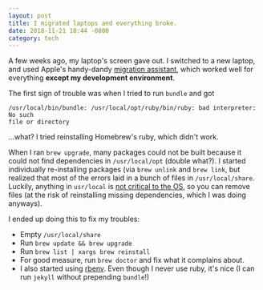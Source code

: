 ```yaml
---
layout: post
title: I migrated laptops and everything broke.
date: 2018-11-21 18:44 -0800
category: tech
---
```

A few weeks ago, my laptop's screen gave out. I switched to a new laptop, and
used Apple's handy-dandy [migration
assistant](https://support.apple.com/en-us/HT204350), which worked well for
everything **except my development environment**.

The first sign of trouble was when I tried to run `bundle` and got
```
/usr/local/bin/bundle: /usr/local/opt/ruby/bin/ruby: bad interpreter: No such
file or directory 
```

...what? I tried reinstalling Homebrew's ruby, which didn't work.

When I ran `brew upgrade`, many packages could not be built because it could not
find dependencies in `/usr/local/opt` (double what?).
I started individually re-installing packages (via `brew unlink` and `brew
link`, but realized that most of the errors laid in a bunch of files in
`/usr/local/share`. Luckily, anything in `usr/local` is [not critical to the
OS](https://docs.brew.sh/FAQ), so you can remove files (at the risk of
reinstalling missing dependencies, which I was
doing anyways).

I ended up doing this to fix my troubles:

- Empty `/usr/local/share`
- Run `brew update && brew upgrade`
- Run `brew list | xargs brew reinstall`
- For good measure, run `brew doctor` and fix what it complains about.
- I also started using [rbenv](https://github.com/rbenv/rbenv). Even though I
    never use ruby, it's nice (I can run `jekyll` without prepending `bundle`!)
